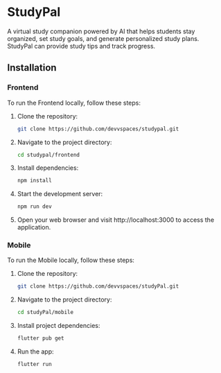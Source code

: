 # StudyPal

A virtual study companion powered by AI that helps students stay organized, set study goals, and generate personalized study plans. StudyPal can provide study tips and track progress.


## Installation
### Frontend
To run the Frontend locally, follow these steps:


1. Clone the repository:

   ```bash
   git clone https://github.com/devvspaces/studypal.git
2. Navigate to the project directory:
   ```bash
   cd studypal/frontend
3. Install dependencies:
   ```bash
   npm install
4. Start the development server:
   ```bash
   npm run dev
5. Open your web browser and visit http://localhost:3000 to access the application.

### Mobile

To run the Mobile locally, follow these steps:

1. Clone the repository:

   ```bash
   git clone https://github.com/devvspaces/studyPal.git
2. Navigate to the project directory:
   ```bash
   cd studyPal/mobile
3. Install project dependencies:
   ```bash
   flutter pub get
4. Run the app:
   ```bash
   flutter run


